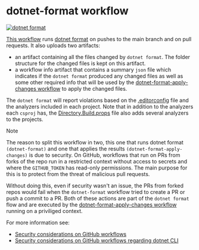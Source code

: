 # dotnet-format workflow

[![dotnet format](https://github.com/edumserrano/dotnet-sdk-extensions/actions/workflows/dotnet-format.yml/badge.svg)](https://github.com/edumserrano/dotnet-sdk-extensions/actions/workflows/dotnet-format.yml)

[This workflow](/.github/workflows/dotnet-format.yml) runs [dotnet format](https://github.com/dotnet/format) on pushes to the main branch and on pull requests. It also uploads two artifacts:

- an artifact containing all the files changed by `dotnet format`. The folder structure for the changed files is kept on this artifact.
- a workflow info artifact that contains a summary `json` file which indicates if the `dotnet format` produced any changed files as well as some other required info that will be used by the [dotnet-format-apply-changes workflow](/docs/dev-notes/workflows/dotnet-format-apply-changes-workflow.md) to apply the changed files.

The `dotnet format` will report violations based on the [.editorconfig](/.editorconfig) file and the analyzers included in each project. Note that in addition to the analyzers each `csproj` has, the [Directory.Build.props](/docs/dev-notes/README.md#projects-wide-configuration) file also adds several analyzers to the projects.

> [!NOTE]
>
> The reason to split this workflow in two, this one that runs dotnet format `(dotnet-format)` and one that applies the results `(dotnet-format-apply-changes)` is due to security. On GitHub, workflows that run on PRs from forks of the repo run in a restricted context without access to secrets and where the `GITHUB_TOKEN` has read-only permissions. The main purpose for this is to protect from the threat of malicious pull requests.
>
> Without doing this, even if security wasn't an issue, the PRs from forked repos would fail when the `dotnet-format` workflow tried to create a PR or push a commit to a PR. Both of these actions are part of the `dotnet format` flow and are executed by the [dotnet-format-apply-changes workflow](/docs/dev-notes/workflows/dotnet-format-apply-changes-workflow.md) running on a priviliged context.
>
> For more information see:
>
> - [Security considerations on GitHub workflows](/docs/dev-notes/workflows/security-considerations.md)
> - [Security considerations on GitHub workflows regarding dotnet CLI](/docs/dev-notes/workflows/security-considerations-and-dotnet.md)
